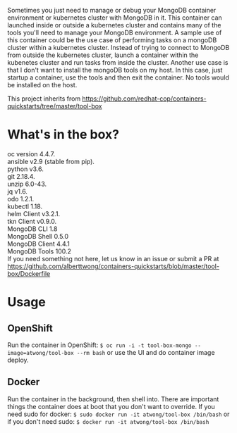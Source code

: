 Sometimes you just need to manage or debug your MongoDB container environment or kubernetes cluster with MongoDB in it.   This container can launched inside or outside a kubernetes cluster and contains many of the tools you'll need to manage your MongoDB environment.  A sample use of this container could be the use case of performing tasks on a mongoDB cluster within a kubernetes cluster.   Instead of trying to connect to MongoDB from outside the kubernetes cluster, launch a container within the kubenetes cluster and run tasks from inside the cluster.     Another use case is that I don't want to install the mongoDB tools on my host.   In this case, just startup a container, use the tools and then exit the container.  No tools would be installed on the host. 


This project inherits from https://github.com/redhat-cop/containers-quickstarts/tree/master/tool-box

# What's in the box? 

oc version 4.4.7.   
ansible v2.9 (stable from pip).   
python v3.6.    
git 2.18.4.      
unzip 6.0-43.   
jq v1.6.    
odo 1.2.1.   
kubectl 1.18.     
helm Client v3.2.1.   
tkn Client v0.9.0.  
MongoDB CLI 1.8  
MongoDB Shell 0.5.0     
MongoDB Client 4.4.1   
MongoDB Tools 100.2       
If you need something not here, let us know in an issue or submit a PR at https://github.com/alberttwong/containers-quickstarts/blob/master/tool-box/Dockerfile


# Usage

## OpenShift

Run the container in OpenShift: `$ oc run -i -t tool-box-mongo --image=atwong/tool-box --rm bash` or use the UI and do container image deploy.

## Docker

Run the container in the background, then shell into. There are important things the container does at boot that you don't want to override. If you need sudo for docker: `$ sudo docker run -it atwong/tool-box /bin/bash` or if you don't need sudo: `$ docker run -it atwong/tool-box /bin/bash`


